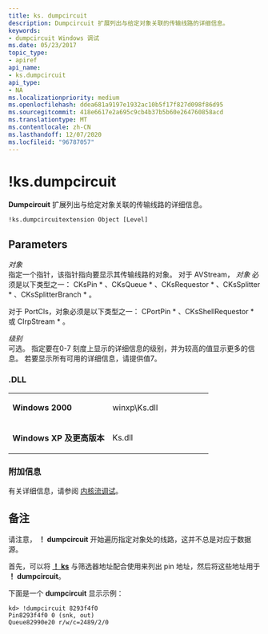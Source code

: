 ```yaml
---
title: ks. dumpcircuit
description: Dumpcircuit 扩展列出与给定对象关联的传输线路的详细信息。
keywords:
- dumpcircuit Windows 调试
ms.date: 05/23/2017
topic_type:
- apiref
api_name:
- ks.dumpcircuit
api_type:
- NA
ms.localizationpriority: medium
ms.openlocfilehash: ddea681a9197e1932ac10b5f17f827d098f86d95
ms.sourcegitcommit: 418e6617e2a695c9cb4b37b5b60e264760858acd
ms.translationtype: MT
ms.contentlocale: zh-CN
ms.lasthandoff: 12/07/2020
ms.locfileid: "96787057"
---
```

# <a name="ksdumpcircuit"></a>!ks.dumpcircuit


**Dumpcircuit** 扩展列出与给定对象关联的传输线路的详细信息。

```dbgcmd
!ks.dumpcircuitextension Object [Level] 
```

## <a name="span-idparametersspanspan-idparametersspanspan-idparametersspanparameters"></a><span id="Parameters"></span><span id="parameters"></span><span id="PARAMETERS"></span>Parameters


<span id="_______Object______"></span><span id="_______object______"></span><span id="_______OBJECT______"></span>*对象*   
指定一个指针，该指针指向要显示其传输线路的对象。 对于 AVStream， *对象* 必须是以下类型之一： CKsPin \* 、CKsQueue \* 、CKsRequestor \* 、CKsSplitter \* 、CKsSplitterBranch \* 。

对于 PortCls，对象必须是以下类型之一： CPortPin \* 、CKsShellRequestor \* 或 CIrpStream \* 。

<span id="_______Level______"></span><span id="_______level______"></span><span id="_______LEVEL______"></span>*级别*   
可选。 指定要在0-7 刻度上显示的详细信息的级别，并为较高的值显示更多的信息。 若要显示所有可用的详细信息，请提供值7。

### <a name="span-iddllspanspan-iddllspandll"></a><span id="DLL"></span><span id="dll"></span>.DLL

<table>
<colgroup>
<col width="50%" />
<col width="50%" />
</colgroup>
<tbody>
<tr class="odd">
<td align="left"><p><strong>Windows 2000</strong></p></td>
<td align="left"><p>winxp\Ks.dll</p></td>
</tr>
<tr class="even">
<td align="left"><p><strong>Windows XP 及更高版本</strong></p></td>
<td align="left"><p>Ks.dll</p></td>
</tr>
</tbody>
</table>

 

### <a name="span-idadditional_informationspanspan-idadditional_informationspanspan-idadditional_informationspanadditional-information"></a><span id="Additional_Information"></span><span id="additional_information"></span><span id="ADDITIONAL_INFORMATION"></span>附加信息

有关详细信息，请参阅 [内核流调试](kernel-streaming-debugging.md)。

<a name="remarks"></a>备注
-------

请注意， **！ dumpcircuit** 开始遍历指定对象处的线路，这并不总是对应于数据源。

首先，可以将 [**！ ks**](-ks-graph.md) 与筛选器地址配合使用来列出 pin 地址，然后将这些地址用于 **！ dumpcircuit**。

下面是一个 **dumpcircuit** 显示示例：

```dbgcmd
kd> !dumpcircuit 8293f4f0
Pin8293f4f0 0 (snk, out)
Queue82990e20 r/w/c=2489/2/0
```

 

 





